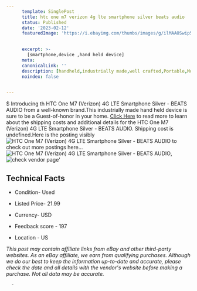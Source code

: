 ```yaml
---
      template: SinglePost
      title: htc one m7 verizon 4g lte smartphone silver beats audio
      status: Published
      date: '2023-02-12'
      featuredImage: 'https://i.ebayimg.com/thumbs/images/g/ilMAAOSwip5iw31u/s-l225.jpg'
       

      excerpt: >-
        [smartphone,device ,hand held device]
      meta:
      canonicalLink: ''
      description: [handheld,industrially made,well crafted,Portable,Mobile,Compact,Convenient,Lightweight,Maneuverable,Man-portable,Miniature,Carriable,Hand-held,Light,Holdable,Transportable,Mobile device,Pocket-sized,On-the-go,Wireless,Cordless,Compact size,Convenient size, smartphone,device ,hand held device]
      noindex: false
      

---
```

$
      Introducing th HTC One M7 (Verizon) 4G LTE Smartphone Silver - BEATS AUDIO from a well-known brand.This industrially made hand held device is sure to be a Guest-of-honor in your home. [Click Here](https://www.ebay.com/itm/234612490461?hash=item369ffe80dd%3Ag%3AilMAAOSwip5iw31u&mkevt=1&mkcid=1&mkrid=711-53200-19255-0&campid=%253CePNCampaignId%253E&customid=%253CreferenceId%253E&toolid=10049) to read more to learn about the shipping costs and additional details for the HTC One M7 (Verizon) 4G LTE Smartphone Silver - BEATS AUDIO. Shipping cost is undefined.Here is the posting visibly ![HTC One M7 (Verizon) 4G LTE Smartphone Silver - BEATS AUDIO](https://i.ebayimg.com/thumbs/images/g/ilMAAOSwip5iw31u/s-l225.jpg) to check out more postings here... ![HTC One M7 (Verizon) 4G LTE Smartphone Silver - BEATS AUDIO](https://i.ebayimg.com/images/g/ilMAAOSwip5iw31u/s-l1600.jpg), ![check vendor page](https://origin-galleryplus.ebayimg.com/ws/web/234612490461_2_0_1/225x225.jpg,https://origin-galleryplus.ebayimg.com/ws/web/234612490461_3_0_1/225x225.jpg,https://origin-galleryplus.ebayimg.com/ws/web/234612490461_4_0_1/225x225.jpg,https://origin-galleryplus.ebayimg.com/ws/web/234612490461_5_0_1/225x225.jpg,https://origin-galleryplus.ebayimg.com/ws/web/234612490461_6_0_1/225x225.jpg,https://origin-galleryplus.ebayimg.com/ws/web/234612490461_7_0_1/225x225.jpg,https://origin-galleryplus.ebayimg.com/ws/web/234612490461_8_0_1/225x225.jpg)'

      

 ## Technical Facts 



     
      

 - Condition- Used 


      

 - Listed Price- 21.99 


      

 - Currency- USD 


      

 - Feedback score - 197 


      

 - Location - US 


      
      

 *_This post may contain affiliate links from eBay and other third-party websites. As an eBay affiliate, we earn from qualifying purchases. Although we do our best to keep the information up-to-date and accurate, please check the date and all details with the vendor's website before making a purchase. Not all data may be accurate._*




      -

